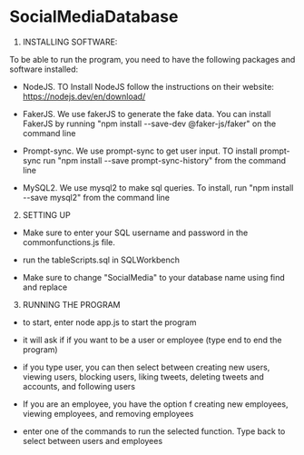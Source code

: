 # SocialMediaDatabase

1. INSTALLING SOFTWARE:

To be able to run the program, you need to have the following packages and software installed:

- NodeJS. TO Install NodeJS follow the instructions on their website: https://nodejs.dev/en/download/

- FakerJS. We use fakerJS to generate the fake data. You can install FakerJS by running "npm install --save-dev @faker-js/faker" on the command line

- Prompt-sync. We use prompt-sync to get user input. TO install prompt-sync run "npm install --save prompt-sync-history" from the command line

- MySQL2. We use mysql2 to make sql queries. To install, run "npm install --save mysql2" from the command line

2. SETTING UP

- Make sure to enter your SQL username and password in the commonfunctions.js file. 

- run the tableScripts.sql in SQLWorkbench

- Make sure to change "SocialMedia" to your database name using find and replace

3. RUNNING THE PROGRAM

- to start, enter node app.js to start the program

- it will ask if if you want to be a user or employee (type end to end the program)

- if you type user, you can then select between creating new users, viewing users, blocking users, liking tweets, deleting tweets and accounts, and following users

- If you are an employee, you have the option f creating new employees, viewing employees, and removing employees

- enter one of the commands to run the selected function. Type back to select between users and employees

